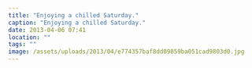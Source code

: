 ```yaml
---
title: "Enjoying a chilled Saturday."
caption: "Enjoying a chilled Saturday."
date: 2013-04-06 07:41
location: ""
tags: ""
image: /assets/uploads/2013/04/e774357baf8dd09859ba051cad9803d0.jpg
---
```

